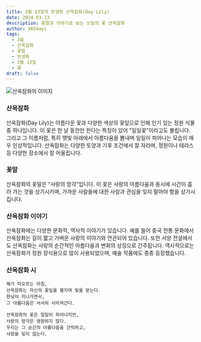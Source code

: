 ```yaml
---
title: 3월 13일의 탄생화 산옥잠화(Day Lily)
date: 2024-03-13
description: 꽃말과 이야기로 보는 오늘의 꽃 산옥잠화
author: 365days
tags:
  - 3월
  - 산옥잠화
  - 꽃말
  - 탄생화
  - 3월 13일
  - 꽃
draft: false
---
```



![산옥잠화의 이미지](https://cdn.pixabay.com/photo/2018/03/20/20/48/nature-3244629_1280.jpg#center)


### 산옥잠화
산옥잠화(Day Lily)는 아름다운 꽃과 다양한 색상의 꽃잎으로 인해 인기 있는 정원 식물 중 하나입니다. 이 꽃은 한 날 동안만 핀다는 특징이 있어 "일일꽃"이라고도 불립니다. 그리고 그 이름처럼, 특히 햇빛 아래에서 아름다움을 뽐내며 일일이 피어나는 모습이 매우 인상적입니다. 산옥잠화는 다양한 토양과 기후 조건에서 잘 자라며, 정원이나 테라스 등 다양한 장소에서 잘 어울립니다.

### 꽃말
산옥잠화의 꽃말은 "사랑의 망각"입니다. 이 꽃은 사랑의 아름다움과 동시에 시간이 흘러 가는 것을 상기시키며, 가까운 사람들에 대한 사랑과 관심을 잊지 말아야 함을 상기시킵니다.

### 산옥잠화 이야기
산옥잠화에는 다양한 문화적, 역사적 이야기가 있습니다. 예를 들어 중국 전통 문화에서 산옥잠화는 길이 짧고 가벼운 사랑의 이야기와 연관되어 있습니다. 또한 서양 전설에서도 산옥잠화는 사랑의 순간적인 아름다움과 변화의 상징으로 간주됩니다. 역사적으로는 산옥잠화가 정원 장식용으로 많이 사용되었으며, 예술 작품에도 종종 등장했습니다.

### 산옥잠화 시

```plaintext
해가 떠오르는 아침,
산옥잠화는 자신의 꽃잎을 펼치며 빛을 받는다.
한낮이 지나가면서,
그 아름다움은 서서히 사라져간다.

산옥잠화의 꽃은 일일이 피어나지만,
사랑의 망각은 영원하지 않다.
우리는 그 순간의 아름다움을 간직하고,
사랑을 잊지 않는다.
```

